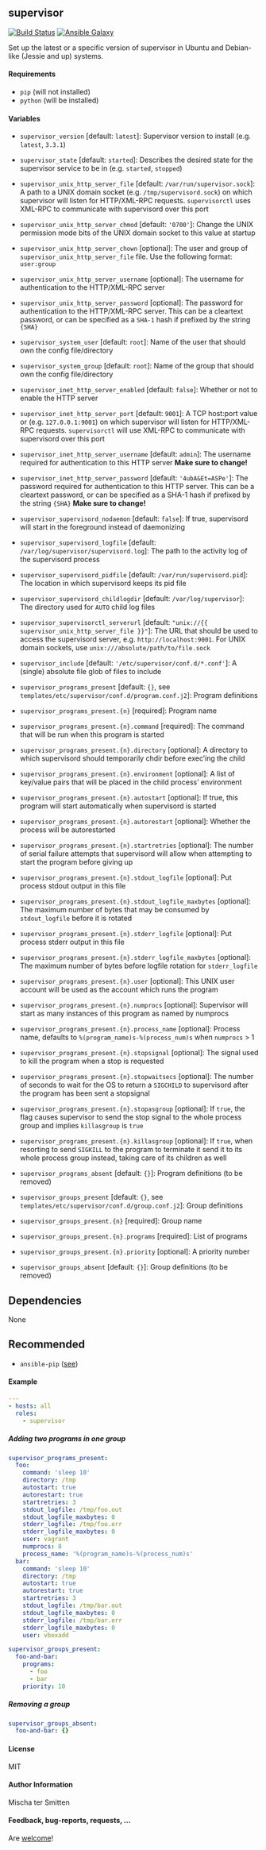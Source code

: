 ## supervisor

[![Build Status](https://travis-ci.org/Oefenweb/ansible-supervisor.svg?branch=master)](https://travis-ci.org/Oefenweb/ansible-supervisor) [![Ansible Galaxy](http://img.shields.io/badge/ansible--galaxy-supervisor-blue.svg)](https://galaxy.ansible.com/tersmitten/supervisor)

Set up the latest or a specific version of supervisor in Ubuntu and Debian-like (Jessie and up) systems.

#### Requirements

* `pip` (will not installed)
* `python` (will be installed)

#### Variables

* `supervisor_version` [default: `latest`]: Supervisor version to install (e.g. `latest`, `3.3.1`)
* `supervisor_state` [default: `started`]: Describes the desired state for the supervisor service to be in (e.g. `started`, `stopped`)
* `supervisor_unix_http_server_file` [default: `/var/run/supervisor.sock`]: A path to a UNIX domain socket (e.g. `/tmp/supervisord.sock`) on which supervisor will listen for HTTP/XML-RPC requests. `supervisorctl` uses XML-RPC to communicate with supervisord over this port
* `supervisor_unix_http_server_chmod` [default: `'0700'`]: Change the UNIX permission mode bits of the UNIX domain socket to this value at startup
* `supervisor_unix_http_server_chown` [optional]: The user and group of `supervisor_unix_http_server_file` file. Use the following format: `user:group`
* `supervisor_unix_http_server_username` [optional]: The username for authentication to the HTTP/XML-RPC server
* `supervisor_unix_http_server_password` [optional]: The password for authentication to the HTTP/XML-RPC server. This can be a cleartext password, or can be specified as a `SHA-1` hash if prefixed by the string `{SHA}`

* `supervisor_system_user` [default: `root`]: Name of the user that should own the config file/directory
* `supervisor_system_group` [default: `root`]: Name of the group that should own the config file/directory

* `supervisor_inet_http_server_enabled` [default: `false`]: Whether or not to enable the HTTP server
* `supervisor_inet_http_server_port` [default: `9001`]: A TCP host:port value or (e.g. `127.0.0.1:9001`) on which supervisor will listen for HTTP/XML-RPC requests. `supervisorctl` will use XML-RPC to communicate with supervisord over this port
* `supervisor_inet_http_server_username` [default: `admin`]: The username required for authentication to this HTTP server **Make sure to change!**
* `supervisor_inet_http_server_password` [default: `'4ubA&Et=ASPe'`]: The password required for authentication to this HTTP server. This can be a cleartext password, or can be specified as a SHA-1 hash if prefixed by the string `{SHA}` **Make sure to change!**

* `supervisor_supervisord_nodaemon` [default: `false`]: If true, supervisord will start in the foreground instead of daemonizing
* `supervisor_supervisord_logfile` [default: `/var/log/supervisor/supervisord.log`]: The path to the activity log of the supervisord process
* `supervisor_supervisord_pidfile` [default: `/var/run/supervisord.pid`]: The location in which supervisord keeps its pid file
* `supervisor_supervisord_childlogdir` [default: `/var/log/supervisor`]: The directory used for `AUTO` child log files

* `supervisor_supervisorctl_serverurl` [default: `"unix://{{ supervisor_unix_http_server_file }}"`]: The URL that should be used to access the supervisord server, e.g. `http://localhost:9001`. For UNIX domain sockets, use `unix:///absolute/path/to/file.sock`

* `supervisor_include` [default: `'/etc/supervisor/conf.d/*.conf'`]: A (single) absolute file glob of files to include

* `supervisor_programs_present` [default: `{}`, see `templates/etc/supervisor/conf.d/program.conf.j2`]: Program definitions
* `supervisor_programs_present.{n}` [required]: Program name
* `supervisor_programs_present.{n}.command` [required]: The command that will be run when this program is started
* `supervisor_programs_present.{n}.directory` [optional]: A directory to which supervisord should temporarily chdir before exec’ing the child
* `supervisor_programs_present.{n}.environment` [optional]: A list of key/value pairs that will be placed in the child process’ environment
* `supervisor_programs_present.{n}.autostart` [optional]: If true, this program will start automatically when supervisord is started
* `supervisor_programs_present.{n}.autorestart` [optional]: Whether the process will be autorestarted
* `supervisor_programs_present.{n}.startretries` [optional]: The number of serial failure attempts that supervisord will allow when attempting to start the program before giving up
* `supervisor_programs_present.{n}.stdout_logfile` [optional]: Put process stdout output in this file
* `supervisor_programs_present.{n}.stdout_logfile_maxbytes` [optional]: The maximum number of bytes that may be consumed by `stdout_logfile` before it is rotated
* `supervisor_programs_present.{n}.stderr_logfile` [optional]: Put process stderr output in this file
* `supervisor_programs_present.{n}.stderr_logfile_maxbytes` [optional]: The maximum number of bytes before logfile rotation for `stderr_logfile`
* `supervisor_programs_present.{n}.user` [optional]: This UNIX user account will be used as the account which runs the program
* `supervisor_programs_present.{n}.numprocs` [optional]: Supervisor will start as many instances of this program as named by numprocs
* `supervisor_programs_present.{n}.process_name` [optional]: Process name, defaults to `%(program_name)s-%(process_num)s` when `numprocs` > 1
* `supervisor_programs_present.{n}.stopsignal` [optional]: The signal used to kill the program when a stop is requested
* `supervisor_programs_present.{n}.stopwaitsecs` [optional]: The number of seconds to wait for the OS to return a `SIGCHILD` to supervisord after the program has been sent a stopsignal
* `supervisor_programs_present.{n}.stopasgroup` [optional]: If `true`, the flag causes supervisor to send the stop signal to the whole process group and implies `killasgroup` is `true`
* `supervisor_programs_present.{n}.killasgroup` [optional]: If `true`, when resorting to send `SIGKILL` to the program to terminate it send it to its whole process group instead, taking care of its children as well
* `supervisor_programs_absent` [default: `{}`]: Program definitions (to be removed)

* `supervisor_groups_present` [default: `{}`, see `templates/etc/supervisor/conf.d/group.conf.j2`]: Group definitions
* `supervisor_groups_present.{n}` [required]: Group name
* `supervisor_groups_present.{n}.programs` [required]: List of programs
* `supervisor_groups_present.{n}.priority` [optional]: A priority number
* `supervisor_groups_absent` [default: `{}`]: Group definitions (to be removed)

## Dependencies

None

## Recommended

* `ansible-pip` ([see](https://github.com/Oefenweb/ansible-pip))

#### Example

```yaml
---
- hosts: all
  roles:
    - supervisor
```

##### Adding two programs in one group

```yaml
supervisor_programs_present:
  foo:
    command: 'sleep 10'
    directory: /tmp
    autostart: true
    autorestart: true
    startretries: 3
    stdout_logfile: /tmp/foo.out
    stdout_logfile_maxbytes: 0
    stderr_logfile: /tmp/foo.err
    stderr_logfile_maxbytes: 0
    user: vagrant
    numprocs: 8
    process_name: '%(program_name)s-%(process_num)s'
  bar:
    command: 'sleep 10'
    directory: /tmp
    autostart: true
    autorestart: true
    startretries: 3
    stdout_logfile: /tmp/bar.out
    stdout_logfile_maxbytes: 0
    stderr_logfile: /tmp/bar.err
    stderr_logfile_maxbytes: 0
    user: vboxadd

supervisor_groups_present:
  foo-and-bar:
    programs:
      - foo
      - bar
    priority: 10
```

##### Removing a group

```yaml
supervisor_groups_absent:
  foo-and-bar: {}
```

#### License

MIT

#### Author Information

Mischa ter Smitten

#### Feedback, bug-reports, requests, ...

Are [welcome](https://github.com/Oefenweb/ansible-supervisor/issues)!
